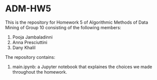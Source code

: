 # ADM-HW5

This is the repository for Homework 5 of Algorithmic Methods of Data Mining of Group 10 consisting of the following members:
1. Pooja Jambaladinni
2. Anna Presciuttini
3. Dany Khalil

The repository contains:
1. main.ipynb: a Jupyter notebook that explaines the choices we made throughout the homework.
